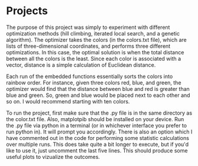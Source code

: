 # Projects

The purpose of this project was simply to experiment with different optimization methods (hill climbing, iterated local search, and a genetic algorithm). The optimizer takes the colors (in the colors.txt file), which are lists of three-dimensional coordinates, and performs three different optimizations. In this case, the optimal solution is when the total distance between all the colors is the least. Since each color is associated with a vector, distance is a simple calculation of Euclidean distance.

Each run of the embedded functions essentially sorts the colors into rainbow order. For instance, given three colors red, blue, and green, the optimizer would find that the distance between blue and red is greater than blue and green. So, green and blue would be placed next to each other and so on. I would recommend starting with ten colors.

To run the project, first make sure that the .py file is in the same directory as the color.txt file. Also, matplotpib should be installed on your device. Run the .py file via python in a terminal (or in whichever interface you prefer to run python in). It will prompt you accordingly. There is also an option which I have commented out in the code for performing some statistic calculations over multiple runs. This does take quite a bit longer to execute, but if you'd like to use it, just uncomment the last five lines. This should produce some useful plots to vizualize the outcomes.
